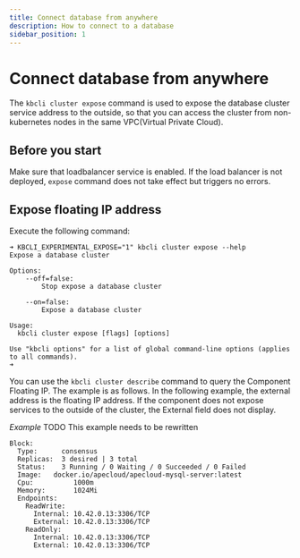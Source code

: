```yaml
---
title: Connect database from anywhere
description: How to connect to a database
sidebar_position: 1
---
```


# Connect database from anywhere 
The `kbcli cluster expose` command is used to expose the database cluster service address to the outside, so that you can access the cluster from non-kubernetes nodes in the same VPC(Virtual Private Cloud).

## Before you start
Make sure that loadbalancer service is enabled. If the load balancer is not deployed, `expose` command does not take effect but triggers no errors.

## Expose floating IP address
Execute the following command:
```
➜ KBCLI_EXPERIMENTAL_EXPOSE="1" kbcli cluster expose --help
Expose a database cluster

Options:
    --off=false:
        Stop expose a database cluster

    --on=false:
        Expose a database cluster

Usage:
  kbcli cluster expose [flags] [options]

Use "kbcli options" for a list of global command-line options (applies to all commands).
➜
```
You can use the `kbcli cluster describe` command to query the Component Floating IP. The example is as follows. In the following example, the external address is the floating IP address. If the component does not expose services to the outside of the cluster, the External field does not display.

*Example*
TODO This example needs to be rewritten

```
Block:
  Type:      consensus
  Replicas:  3 desired | 3 total
  Status:    3 Running / 0 Waiting / 0 Succeeded / 0 Failed  
  Image:   docker.io/apecloud/apecloud-mysql-server:latest
  Cpu:          1000m
  Memory:       1024Mi
  Endpoints:
    ReadWrite:
      Internal: 10.42.0.13:3306/TCP
      External: 10.42.0.13:3306/TCP
    ReadOnly:
      Internal: 10.42.0.13:3306/TCP 
      External: 10.42.0.13:3306/TCP  
```
